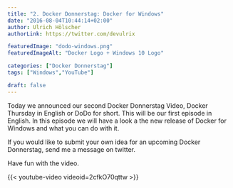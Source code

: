 ```yaml
---
title: "2. Docker Donnerstag: Docker for Windows"
date: "2016-08-04T10:44:14+02:00"
author: Ulrich Hölscher
authorLink: https://twitter.com/devulrix

featuredImage: "dodo-windows.png"
featuredImageAlt: "Docker Logo + Windows 10 Logo"

categories: ["Docker Donnerstag"]
tags: ["Windows","YouTube"]

draft: false
---
```


Today we announced our second Docker Donnerstag Video, Docker Thursday in English or DoDo for short. This will be our first episode in English. In this episode we will have a look a the new release of Docker for Windows and what you can do with it.

If you would like to submit your own idea for an upcoming Docker Donnerstag, send me a message on twitter.

Have fun with the video.

{{< youtube-video videoid=2cfkO70qttw >}}
